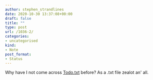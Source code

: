 ```yaml
---
author: stephen_strandlines
date: 2020-10-30 13:37:08+00:00
draft: false
title: ""
type: post
url: /1036-2/
categories:
- uncategorised
kind:
- Note
post_format:
- Status
---
```


Why have I not come across [Todo.txt](http://todotxt.org) before? As a .txt file zealot an' all.
